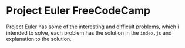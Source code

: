 # Project Euler FreeCodeCamp

Project Euler has some of the interesting and difficult problems, which i intended to solve, each problem has the solution in the `index.js` and explanation to the solution.
